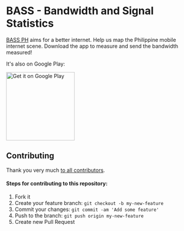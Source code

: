# BASS - Bandwidth and Signal Statistics

[BASS PH](http://projectbass.org) aims for a better internet. Help us map the Philippine mobile internet scene. Download the app to measure and send the bandwidth measured!

It's also on Google Play:

<a href="https://play.google.com/store/apps/details?id=org.projectbass.bass">
  <img alt="Get it on Google Play"
       width="185"
       src="https://play.google.com/intl/en_us/badges/images/generic/en-play-badge.png" />
</a>

## Contributing

Thank you very much [to all contributors](https://github.com/bassph/bassph-app-android/graphs/contributors).

#### Steps for contributing to this repository:

1. Fork it
2. Create your feature branch: `git checkout -b my-new-feature`
3. Commit your changes: `git commit -am 'Add some feature'`
4. Push to the branch: `git push origin my-new-feature`
5. Create new Pull Request
